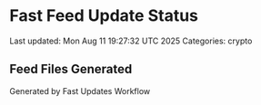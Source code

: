 # Fast Feed Update Status
Last updated: Mon Aug 11 19:27:32 UTC 2025
Categories: crypto

## Feed Files Generated

Generated by Fast Updates Workflow
